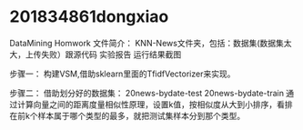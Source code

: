 # 201834861dongxiao
DataMining Homwork
文件简介：
KNN-News文件夹，包括：数据集(数据集太大，上传失败）跟源代码
实验报告
运行结果截图

步骤一：
构建VSM,借助sklearn里面的TfidfVectorizer来实现。



步骤二：
借助划分好的数据集：
20news-bydate-test
20news-bydate-train
通过计算向量之间的距离度量相似性原理，设置k值，按相似度从大到小排序，看排在前k个样本属于哪个类型的最多，就把测试集样本分到那个类型。
